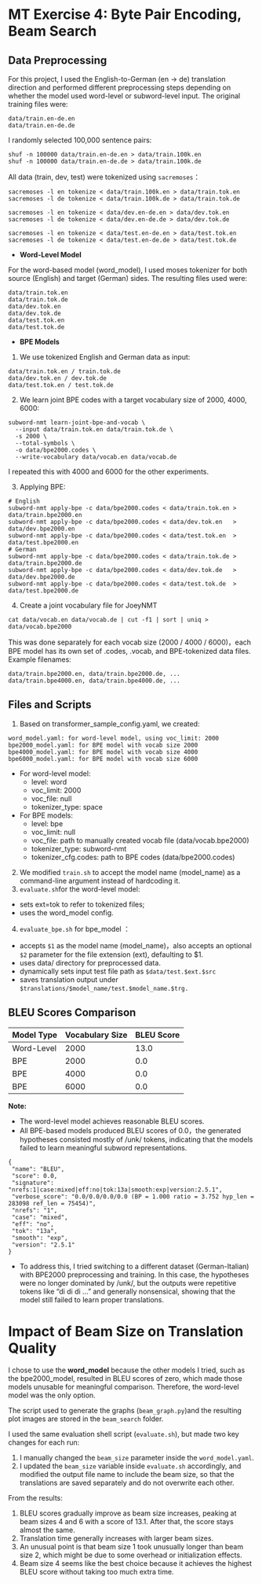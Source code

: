 # MT Exercise 4: Byte Pair Encoding, Beam Search

## Data Preprocessing

For this project, I used the English-to-German (en → de) translation direction and performed different preprocessing steps depending on whether the model used word-level or subword-level input.
The original training files were:
```
data/train.en-de.en  
data/train.en-de.de
```
I randomly selected 100,000 sentence pairs:
```
shuf -n 100000 data/train.en-de.en > data/train.100k.en
shuf -n 100000 data/train.en-de.de > data/train.100k.de
```
All data (train, dev, test) were tokenized using `sacremoses`：
```
sacremoses -l en tokenize < data/train.100k.en > data/train.tok.en
sacremoses -l de tokenize < data/train.100k.de > data/train.tok.de

sacremoses -l en tokenize < data/dev.en-de.en > data/dev.tok.en
sacremoses -l de tokenize < data/dev.en-de.de > data/dev.tok.de

sacremoses -l en tokenize < data/test.en-de.en > data/test.tok.en
sacremoses -l de tokenize < data/test.en-de.de > data/test.tok.de
```

- **Word-Level Model**

For the word-based model (word_model), I used moses tokenizer for both source (English) and target (German) sides.
The resulting files used were:
```
data/train.tok.en
data/train.tok.de
data/dev.tok.en
data/dev.tok.de
data/test.tok.en
data/test.tok.de
```
- **BPE Models**

1. We use tokenized English and German data as input:
```
data/train.tok.en / train.tok.de  
data/dev.tok.en / dev.tok.de  
data/test.tok.en / test.tok.de
```

2. We learn joint BPE codes with a target vocabulary size of 2000, 4000, 6000:
```
subword-nmt learn-joint-bpe-and-vocab \
  --input data/train.tok.en data/train.tok.de \
  -s 2000 \
  --total-symbols \
  -o data/bpe2000.codes \
  --write-vocabulary data/vocab.en data/vocab.de
```
I repeated this with 4000 and 6000 for the other experiments.

3. Applying BPE:
```
# English
subword-nmt apply-bpe -c data/bpe2000.codes < data/train.tok.en > data/train.bpe2000.en
subword-nmt apply-bpe -c data/bpe2000.codes < data/dev.tok.en   > data/dev.bpe2000.en
subword-nmt apply-bpe -c data/bpe2000.codes < data/test.tok.en  > data/test.bpe2000.en
# German
subword-nmt apply-bpe -c data/bpe2000.codes < data/train.tok.de > data/train.bpe2000.de
subword-nmt apply-bpe -c data/bpe2000.codes < data/dev.tok.de   > data/dev.bpe2000.de
subword-nmt apply-bpe -c data/bpe2000.codes < data/test.tok.de  > data/test.bpe2000.de
```
4. Create a joint vocabulary file for JoeyNMT
```      
cat data/vocab.en data/vocab.de | cut -f1 | sort | uniq > data/vocab.bpe2000
```
This was done separately for each vocab size (2000 / 4000 / 6000)，each BPE model has its own set of .codes, .vocab, and BPE-tokenized data files.
Example filenames:
```
data/train.bpe2000.en, data/train.bpe2000.de, ...
data/train.bpe4000.en, data/train.bpe4000.de, ...
```

## Files and Scripts

1. Based on transformer_sample_config.yaml, we created:
```
word_model.yaml: for word-level model, using voc_limit: 2000
bpe2000_model.yaml: for BPE model with vocab size 2000
bpe4000_model.yaml: for BPE model with vocab size 4000
bpe6000_model.yaml: for BPE model with vocab size 6000 
```
- For word-level model: 
  - level: word	
  - voc_limit: 2000	
  - voc_file: null	
  - tokenizer_type: space
- For BPE models:
  - level: bpe
  - voc_limit: null
  - voc_file: path to manually created vocab file (data/vocab.bpe2000)
  - tokenizer_type: subword-nmt
  - tokenizer_cfg.codes: path to BPE codes (data/bpe2000.codes)
2. We modified `train.sh` to accept the model name (model_name) as a command-line argument instead of hardcoding it. 
3. `evaluate.sh`for the word-level model:
- sets ext=tok to refer to tokenized files;
- uses the word_model config.
4. `evaluate_bpe.sh` for bpe_model ：
- accepts `$1` as the model name (model_name)，also accepts an optional `$2` parameter for the file extension (ext), defaulting to $1.
- uses data/ directory for preprocessed data.
- dynamically sets input test file path as `$data/test.$ext.$src`
- saves translation output under `$translations/$model_name/test.$model_name.$trg.`

## BLEU Scores Comparison

| Model Type      | Vocabulary Size | BLEU Score        |
|-----------------|-----------------|-------------------|
| Word-Level      | 2000            | 13.0              |
| BPE             | 2000            | 0.0               |
| BPE             | 4000            | 0.0               |
| BPE             | 6000            | 0.0               |

**Note:**  
- The word-level model achieves reasonable BLEU scores.  
- All BPE-based models produced BLEU scores of 0.0，the generated hypotheses consisted mostly of /unk/ tokens, indicating that the models failed to learn meaningful subword representations.
```
{
 "name": "BLEU",
 "score": 0.0,
 "signature": "nrefs:1|case:mixed|eff:no|tok:13a|smooth:exp|version:2.5.1",
 "verbose_score": "0.0/0.0/0.0/0.0 (BP = 1.000 ratio = 3.752 hyp_len = 283098 ref_len = 75454)",
 "nrefs": "1",
 "case": "mixed",
 "eff": "no",
 "tok": "13a",
 "smooth": "exp",
 "version": "2.5.1"
}
```
- To address this, I tried switching to a different dataset (German-Italian) with BPE2000 preprocessing and training. In this case, the hypotheses were no longer dominated by /unk/, but the outputs were repetitive tokens like “di di di …” and generally nonsensical, showing that the model still failed to learn proper translations.


# Impact of Beam Size on Translation Quality

I chose to use the **word_model** because the other models I tried, such as the bpe2000_model, resulted in BLEU scores of zero, which made those models unusable for meaningful comparison. Therefore, the word-level model was the only option.

The script used to generate the graphs (`beam_graph.py`)and the resulting plot images are stored in the `beam_search` folder.

I used the same evaluation shell script (`evaluate.sh`), but made two key changes for each run:

1. I manually changed the `beam_size` parameter inside the `word_model.yaml`.
2. I updated the `beam_size` variable inside `evaluate.sh` accordingly, and modified the output file name to include the beam size, so that the translations are saved separately and do not overwrite each other.

From the results:

1. BLEU scores gradually improve as beam size increases, peaking at beam sizes 4 and 6 with a score of 13.1. After that, the score stays almost the same.
2. Translation time generally increases with larger beam sizes.
3. An unusual point is that beam size 1 took unusually longer than beam size 2, which might be due to some overhead or initialization effects.
4. Beam size 4 seems like the best choice because it achieves the highest BLEU score without taking too much extra time.
